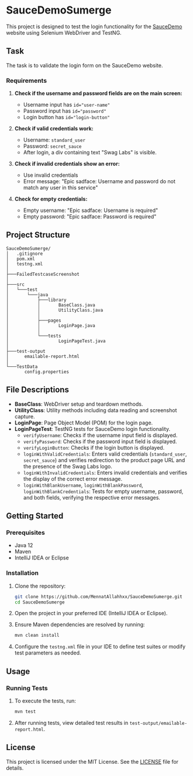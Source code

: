# SauceDemoSumerge

This project is designed to test the login functionality for the [SauceDemo](https://www.saucedemo.com/) website using Selenium WebDriver and TestNG.

## Task

The task is to validate the login form on the SauceDemo website.

### Requirements

1. **Check if the username and password fields are on the main screen:**
    - Username input has `id="user-name"`
    - Password input has `id="password"`
    - Login button has `id="login-button"`

2. **Check if valid credentials work:**
    - Username: `standard_user`
    - Password: `secret_sauce`
    - After login, a div containing text "Swag Labs" is visible.

3. **Check if invalid credentials show an error:**
    - Use invalid credentials
    - Error message: "Epic sadface: Username and password do not match any user in this service"

4. **Check for empty credentials:**
    - Empty username: "Epic sadface: Username is required"
    - Empty password: "Epic sadface: Password is required"

## Project Structure
```plaintext
SauceDemoSumerge/
│   .gitignore
│   pom.xml
│   testng.xml
│
├───FailedTestcaseScreenshot
│
├───src
│   └───test
│       └───java
│           ├───library
│           │       BaseClass.java
│           │       UtilityClass.java
│           │
│           ├───pages
│           │       LoginPage.java
│           │
│           └───tests
│                   LoginPageTest.java
│
├───test-output
│      emailable-report.html
│
└───TestData
       config.properties
```
## File Descriptions

- **BaseClass**: WebDriver setup and teardown methods.
- **UtilityClass**: Utility methods including data reading and screenshot capture.
- **LoginPage**: Page Object Model (POM) for the login page.
- **LoginPageTest**: TestNG tests for SauceDemo login functionality.
   - `verifyUsername`: Checks if the username input field is displayed.
   - `verifyPassword`: Checks if the password input field is displayed.
   - `verifyLoginButton`: Checks if the login button is displayed.
   - `loginWithValidCredentials`: Enters valid credentials (`standard_user`, `secret_sauce`) and verifies redirection to the product page URL and the presence of the Swag Labs logo.
   - `loginWithInvalidCredentials`: Enters invalid credentials and verifies the display of the correct error message.
   - `loginWithBlankUsername`, `loginWithBlankPassword`, `loginWithBlankCredentials`: Tests for empty username, password, and both fields, verifying the respective error messages.


## Getting Started

### Prerequisites

- Java 12
- Maven
- IntelliJ IDEA or Eclipse

### Installation

1. Clone the repository:
   ```sh
   git clone https://github.com/MennatAllahhxx/SauceDemoSumerge.git
   cd SauceDemoSumerge
   ```
2. Open the project in your preferred IDE (IntelliJ IDEA or Eclipse).

3. Ensure Maven dependencies are resolved by running:
   ```sh
   mvn clean install
   ```

4. Configure the `testng.xml` file in your IDE to define test suites or modify test parameters as needed.

## Usage

### Running Tests

1. To execute the tests, run:
   ```sh
   mvn test
   ```

2. After running tests, view detailed test results in `test-output/emailable-report.html`.

## License

This project is licensed under the MIT License. See the [LICENSE](LICENSE) file for details.
